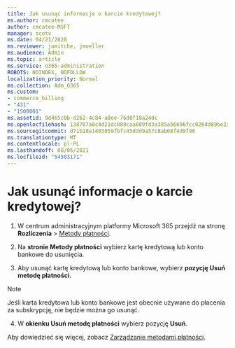 ```yaml
---
title: Jak usunąć informacje o karcie kredytowej?
ms.author: cmcatee
author: cmcatee-MSFT
manager: scotv
ms.date: 04/21/2020
ms.reviewer: jamitche, jmueller
ms.audience: Admin
ms.topic: article
ms.service: o365-administration
ROBOTS: NOINDEX, NOFOLLOW
localization_priority: Normal
ms.collection: Adm_O365
ms.custom:
- commerce_billing
- "431"
- "1500001"
ms.assetid: 9d465c0b-d262-4c84-a0ee-76d0f18a24dc
ms.openlocfilehash: 138707a0c4d21dc089caa689fd3a385a56696fcc026dd89be2afaf069a1d2b73
ms.sourcegitcommit: d71b18e1403859fbfc45ddd9a57c8ab68f4d9f96
ms.translationtype: MT
ms.contentlocale: pl-PL
ms.lasthandoff: 08/06/2021
ms.locfileid: "54503171"
---
```

# <a name="how-do-i-remove-my-credit-card-information"></a>Jak usunąć informacje o karcie kredytowej?

1. W centrum administracyjnym platformy Microsoft 365 przejdź na stronę **Rozliczenia** \> [Metody płatności](https://go.microsoft.com/fwlink/p/?linkid=2018806).

2. Na **stronie Metody płatności** wybierz kartę kredytową lub konto bankowe do usunięcia.

3. Aby usunąć kartę kredytową lub konto bankowe, wybierz **pozycję Usuń metodę płatności.**

> [!NOTE]
> Jeśli karta kredytowa lub konto bankowe jest obecnie używane do płacenia za subskrypcję, nie będzie można go usunąć.

4. W **okienku Usuń metodę płatności** wybierz pozycję **Usuń**.

Aby dowiedzieć się więcej, zobacz [Zarządzanie metodami płatności](/microsoft-365/commerce/billing-and-payments/manage-payment-methods).